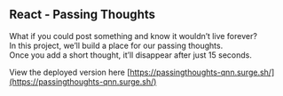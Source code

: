 ## React - Passing Thoughts

What if you could post something and know it wouldn’t live forever?  
In this project, we’ll build a place for our passing thoughts.  
Once you add a short thought, it’ll disappear after just 15 seconds.

View the deployed version here [https://passingthoughts-qnn.surge.sh/](https://passingthoughts-qnn.surge.sh/)
